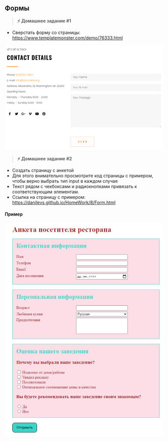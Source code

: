 
## Формы

> **⚡️ Домашнее задание #1**
- Сверстать форму со страницы: https://www.templatemonster.com/demo/76333.html
<img src="./img/img1.png" />

> **⚡️ Домашнее задание #2**
- Создать страницу с анкетой
- Для этого внимательно просмотрите код страницы с примером, чтобы верно выбрать тип input в каждом случае
- Текст рядом с чекбоксами и радиокнопками привязать к соответствующим элементам.
- Ссылка на страницу с примером: https://danilevs.github.io/HomeWork/8/Form.html

#### Пример
<img src="./img/img2.png" />
